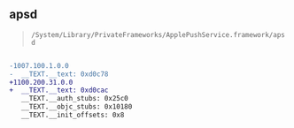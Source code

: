 ## apsd

> `/System/Library/PrivateFrameworks/ApplePushService.framework/apsd`

```diff

-1007.100.1.0.0
-  __TEXT.__text: 0xd0c78
+1100.200.31.0.0
+  __TEXT.__text: 0xd0cac
   __TEXT.__auth_stubs: 0x25c0
   __TEXT.__objc_stubs: 0x10180
   __TEXT.__init_offsets: 0x8

```
